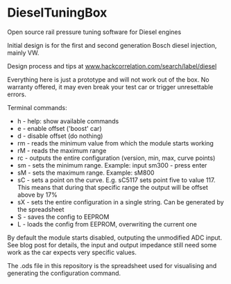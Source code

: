 # DieselTuningBox
Open source rail pressure tuning software for Diesel engines

Initial design is for the first and second generation Bosch diesel injection, mainly VW.

Design process and tips at www.hackcorrelation.com/search/label/diesel

Everything here is just a prototype and will not work out of the box.
No warranty offered, it may even break your test car or trigger unresettable errors.

Terminal commands:
- h - help: show available commands
- e - enable offset ('boost' car)
- d - disable offset (do nothing)
- rm - reads the minimum value from which the module starts working
- rM - reads the maximum range
- rc - outputs the entire configuration (version, min, max, curve points)
- sm - sets the minimum range. Example: input sm300 - press enter
- sM - sets the maximum range. Example: sM800
- sC - sets a point on the curve. E.g. sC5117 sets point five to value 117. This means that during that specific range the output will be offset above by 17%
- sX - sets the entire configuration in a single string. Can be generated by the spreadsheet
- S - saves the config to EEPROM
- L - loads the config from EEPROM, overwriting the current one

By default the module starts disabled, outputing the unmodified ADC input. See blog post for details, the input and output impedance still need some work as the car expects very specific values.

The .ods file in this repository is the spreadsheet used for visualising and generating the configuration command.
